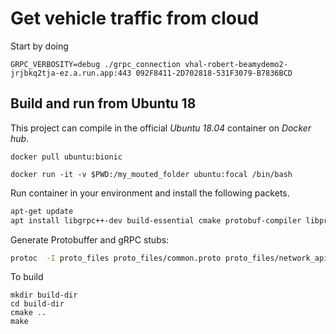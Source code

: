 # Get vehicle traffic from cloud

Start by doing

```
GRPC_VERBOSITY=debug ./grpc_connection vhal-robert-beamydemo2-jrjbkq2tja-ez.a.run.app:443 092F8411-2D702818-531F3079-B7836BCD
```

## Build and run from Ubuntu 18
This project can compile in the official _Ubuntu 18.04_ container on _Docker hub_.

    docker pull ubuntu:bionic

    docker run -it -v $PWD:/my_mouted_folder ubuntu:focal /bin/bash

Run container in your environment and install the following packets.

```sh
apt-get update
apt install libgrpc++-dev build-essential cmake protobuf-compiler libprotobuf-dev protobuf-compiler-grpc
```

Generate Protobuffer and gRPC stubs:

```sh
protoc  -I proto_files proto_files/common.proto proto_files/network_api.proto --cpp_out=proto_files --grpc_out=proto_files --plugin=protoc-gen-grpc=`which grpc_cpp_plugin`
```

To build
```
mkdir build-dir
cd build-dir
cmake ..
make
```


